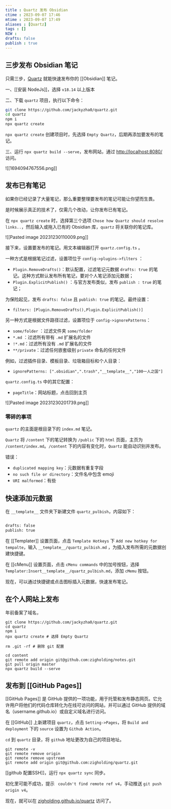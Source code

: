```yaml
---
title : Quartz 发布 Obsidian
ctime : 2023-09-07 17:46
mtime : 2023-09-07 17:49
aliases : [Quartz]
tags : []
NIW : 
drafts: false
publish : true
---
```



## 三步发布 Obsidian 笔记

只需三步，[Quartz](https://github.com/jackyzha0/quartz) 就能快速发布你的 [[Obsidian]] 笔记。

一、[[安装 NodeJs]]，选择 `v18.14` 以上版本

二、下载 `quartz` 项目，执行以下命令：

```bash
git clone https://github.com/jackyzha0/quartz.git
cd quartz
npm i
npx quartz create
```

`npx quartz create` 创建项目时，先选择 `Empty Quartz`，后期再添加要发布的笔记。


三、运行 `npx quartz build --serve`，发布网站，通过 [http://localhost:8080/](http://localhost:8080/) 访问。

![[1694094767556.png]]

## 发布已有笔记


如果你已经记录了大量笔记，那么重要整理要发布的笔记可能让你望而生畏。

是时候展示真正的技术了，仅需几个改动，让你发布已有笔记。

在 `npx quartz create` 时，选择第三个选项 `Chose how Quartz should resolve links..`，然后输入或拖入已有的 Obsidian 库，`quartz` 将关联你的笔记库。

![[Pasted image 20231230110009.png]]

接下来，设置要发布的笔记。用文本编辑器打开 `quartz.config.ts` 。

一种方式是根据笔记过滤，设置项位于  `config->plugins->filters` ：
- `Plugin.RemoveDrafts()`：默认配置，过滤笔记元数据  `drafts: true` 的笔记。这种方式默认发布所有笔记，要对个人笔记添加元数据；
- `Plugin.ExplicitPublish()` ：与官方发布类似，发布 `publish : true` 的笔记；

为保险起见，发布 `drafts: false`  且 `publish: true` 的笔记。最终设置：
- `filters: [Plugin.RemoveDrafts(),Plugin.ExplicitPublish()]`

另一种方式是根据文件路径过滤，设置项位于 `config->ignorePatterns`：
- `some/folder` ：过滤文件夹 `some/folder`
- `*.md` ：过滤所有带有 `.md` 扩展名的文件
- `!*.md`：过滤所有没有 `.md` 扩展名的文件
- `**/private`：过滤任何嵌套级别 `private` 命名的任何文件

例如，过滤插件目录、模板目录、垃圾箱目标和个人目录：
- `ignorePatterns: [".obsidian",".trash","__template__","100一人之国"]`


`quartz.config.ts` 中的其它配置：
- `pageTitle`：网站标题，点击回到主页

![[Pasted image 20231230201739.png]]

### 零碎的事项


`quartz` 的主面是根目录下的 `index.md` 笔记。



`Quartz` 将 `/content` 下的笔记转换为 `/public` 下的 `html` 页面，主页为 `/content/index.md`。`/content` 下的内容有变化时，`Quartz` 能自动识别并发布。


错误：
- `duplicated mapping key`：元数据有重复字段
- `no such file or directory`：文件名中包含 emoji
- `URI malformed`：有些



## 快速添加元数据

在 `__template__` 文件夹下新建文件 `quartz_pulbish`，内容如下：

```md

drafts: false
publish: true
```

在  [[Templater]] 设置页面，点击 `Template Hotkeys` 下 `Add new hotkey for tempalte`，输入 `__template__/quartz_pulbish.md` ，为插入发布所需的元数据创建快捷键。

在 [[cMenu]] 设置页面，点击 `cMenu commands` 中的加号按钮，选择 `Templater:Insert__template__/quartz_pulbish.md`，添加 `cMemu` 按钮。

现在，可以通过快捷键或点击图标插入元数据，快速发布笔记。

## 在个人网站上发布


年前备案了域名，




```
git clone https://github.com/jackyzha0/quartz.git
cd quartz
npm i
npx quartz create # 选择 Empty Quartz

rm .git -rf # 删除 git 配置

cd content
git remote add origin git@github.com:zigholding/notes.git
git pull origin master
npx quartz build --serve
```



## 发布到 [[GitHub Pages]]

[[GitHub Pages]] 是 GitHub 提供的一项功能，用于托管和发布静态网页。它允许用户将他们的代码仓库转化为在线可访问的网站，并可以通过 GitHub 提供的域名（username.github.io）或自定义域名进行访问。

在 [[GitHub]] 上新建项目 `quartz`，点击 `Setting->Pages`，将 `Build and deployment` 下的 `source` 设置为 `Github Action`。

`cd` 到 `quartz` 目录，将 `github` 地址更改为自己的项目地址。

```
git remote -v
git remote remove origin
git remote remove upstream
git remote add origin git@github.com:zigholding/quartz.git
```

[[github 配置SSH]]，运行 `npx quartz sync` 同步。

初化里可能不成功，提示 ` couldn't find remote ref v4`，手动推送 `git push origin v4`。

现在，就可以在 [zigholding.github.io/quartz](https://zigholding.github.io/quartz/) 访问了。

